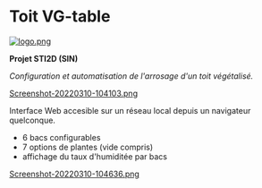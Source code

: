 # Toit VG-table
[![logo.png](https://i.postimg.cc/1RLW3ms7/logo.png)](https://sean-64.github.io/toit-VG-table/)


**Projet STI2D (SIN)**

*Configuration et automatisation de l'arrosage d'un toit végétalisé.*

[Screenshot-20220310-104103.png](https://i.postimg.cc/8zTxTpbQ/Screenshot-20220310-104103.png)

Interface Web accesible sur un réseau local depuis un navigateur quelconque.
- 6 bacs configurables 
- 7 options de plantes (vide compris)
- affichage du taux d'humiditée par bacs

[Screenshot-20220310-104636.png](https://i.postimg.cc/QtpMKgHn/Screenshot-20220310-104636.png)
